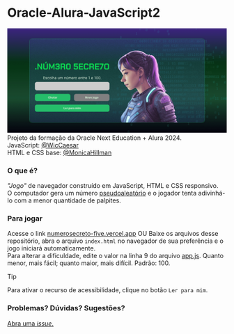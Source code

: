 # Oracle-Alura-JavaScript2

![Tela inicial](OracleAluraJavaScript2-WicCaesar.png)
Projeto da formação da Oracle Next Education + Alura 2024.  
JavaScript: [@WicCaesar](@WicCaesar)  
HTML e CSS base: [@MonicaHillman](@MonicaHillman)

### O que é?
*"Jogo"* de navegador construído em JavaScript, HTML e CSS responsivo.  
O computador gera um número [pseudoaleatório](https://pt.wikipedia.org/wiki/Pseudoaleatoriedade) e o jogador tenta adivinhá-lo com a menor quantidade de palpites.

### Para jogar
Acesse o link [numerosecreto-five.vercel.app](https://numerosecreto-five.vercel.app/)
OU
Baixe os arquivos desse repositório, abra o arquivo `index.html` no navegador de sua preferência e o jogo iniciará automaticamente.  
Para alterar a dificuldade, edite o valor na linha 9 do arquivo [app.js](app.js). Quanto menor, mais fácil; quanto maior, mais difícil. Padrão: 100.
> [!TIP]
> Para ativar o recurso de acessibilidade, clique no botão `Ler para mim`.

### Problemas? Dúvidas? Sugestões?
[Abra uma *issue*.](https://github.com/WicCaesar/Oracle-Alura-JavaScript2/issues)
